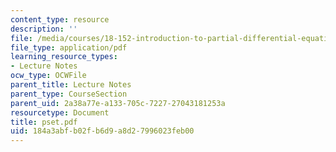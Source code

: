 ```yaml
---
content_type: resource
description: ''
file: /media/courses/18-152-introduction-to-partial-differential-equations-fall-2005/184a3abfb02fb6d9a8d27996023feb00_pset.pdf
file_type: application/pdf
learning_resource_types:
- Lecture Notes
ocw_type: OCWFile
parent_title: Lecture Notes
parent_type: CourseSection
parent_uid: 2a38a77e-a133-705c-7227-27043181253a
resourcetype: Document
title: pset.pdf
uid: 184a3abf-b02f-b6d9-a8d2-7996023feb00
---
```

